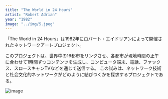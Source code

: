 ```yaml
---
title: "The World in 24 Hours"
artist: "Robert Adrian"
year: "1982"
image: "../img/5.jpeg"
---
```


「The World in 24 Hours」は1982年にロバート・エイドリアンによって開催されたネットワークアートプロジェクト。

このプロジェクトは、世界中の16都市をリンクさせ、各都市が現地時間の正午に合わせて1時間ずつコンテンツを生成し、コンピュータ端末、電話、ファックス、スロースキャンTVなどを通じて送信する。
この試みは、ネットワーク技術と社会文化的ネットワークがどのように結びつくかを探求するプロジェクトである。


![image](https://d1v7jayx2s9clc.cloudfront.net/user/pages/47.the-world-in-24-hours/Bosma%20D%20bfb26b513b7a640448c79c3bdd6d2bb0.jpg "1982年アルスエレクトロニカフェスティバルでの「24時間で見る世界」。写真はゼップ・シャフラー撮影。")